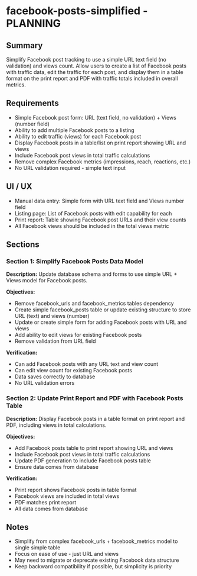 # facebook-posts-simplified - PLANNING

## Summary
Simplify Facebook post tracking to use a simple URL text field (no validation) and views count. Allow users to create a list of Facebook posts with traffic data, edit the traffic for each post, and display them in a table format on the print report and PDF with traffic totals included in overall metrics.

## Requirements
- Simple Facebook post form: URL (text field, no validation) + Views (number field)
- Ability to add multiple Facebook posts to a listing
- Ability to edit traffic (views) for each Facebook post
- Display Facebook posts in a table/list on print report showing URL and views
- Include Facebook post views in total traffic calculations
- Remove complex Facebook metrics (impressions, reach, reactions, etc.)
- No URL validation required - simple text input

## UI / UX
- Manual data entry: Simple form with URL text field and Views number field
- Listing page: List of Facebook posts with edit capability for each
- Print report: Table showing Facebook post URLs and their view counts
- All Facebook views should be included in the total views metric

## Sections

### Section 1: Simplify Facebook Posts Data Model
**Description:** Update database schema and forms to use simple URL + Views model for Facebook posts.

**Objectives:**
- Remove facebook_urls and facebook_metrics tables dependency
- Create simple facebook_posts table or update existing structure to store URL (text) and views (number)
- Update or create simple form for adding Facebook posts with URL and views
- Add ability to edit views for existing Facebook posts
- Remove validation from URL field

**Verification:**
- Can add Facebook posts with any URL text and view count
- Can edit view count for existing Facebook posts
- Data saves correctly to database
- No URL validation errors

### Section 2: Update Print Report and PDF with Facebook Posts Table
**Description:** Display Facebook posts in a table format on print report and PDF, including views in total calculations.

**Objectives:**
- Add Facebook posts table to print report showing URL and views
- Include Facebook post views in total traffic calculations
- Update PDF generation to include Facebook posts table
- Ensure data comes from database

**Verification:**
- Print report shows Facebook posts in table format
- Facebook views are included in total views
- PDF matches print report
- All data comes from database

## Notes
- Simplify from complex facebook_urls + facebook_metrics model to single simple table
- Focus on ease of use - just URL and views
- May need to migrate or deprecate existing Facebook data structure
- Keep backward compatibility if possible, but simplicity is priority
